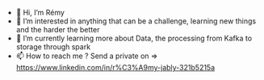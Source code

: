 - 👋 Hi, I’m Rémy
- 👀 I’m interested in anything that can be a challenge, learning new things and the harder the better
- 🌱 I’m currently learning more about Data, the processing from Kafka to storage through spark
- 📫 How to reach me ? Send a private on => https://www.linkedin.com/in/r%C3%A9my-jably-321b5215a

<!---
Rejazab/Rejazab is a ✨ special ✨ repository because its `README.md` (this file) appears on your GitHub profile.
You can click the Preview link to take a look at your changes.
--->
